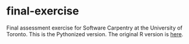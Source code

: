 # final-exercise
Final assessment exercise for Software Carpentry at the University of Toronto. 
This is the Pythonized version. The original R version is [here](https://github.com/gvwilson/final-exercise).
